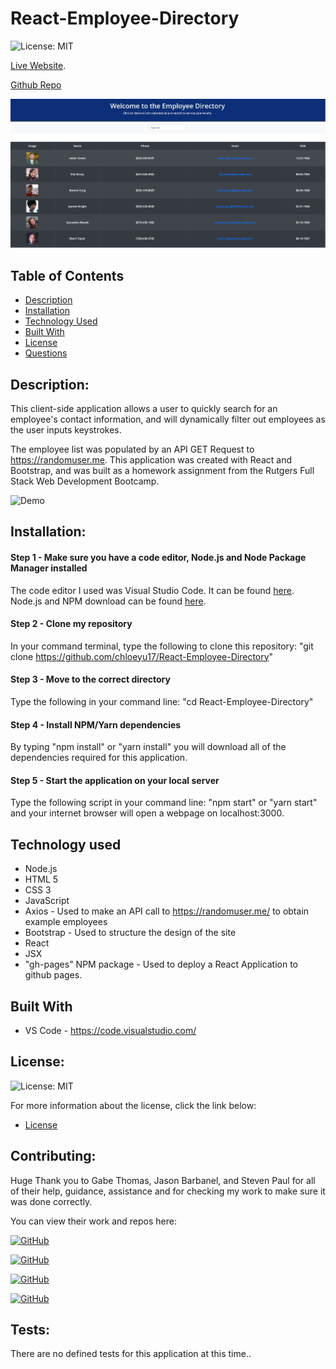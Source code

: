 # React-Employee-Directory
![License: MIT](https://img.shields.io/badge/License%3A-MIT-green.svg)

[Live Website](https://chloeyu17.github.io/React-Employee-Directory/).

[Github Repo](https://github.com/chloeyu17/React-Employee-Directory)

![Screen Shot1](assets/images/FullScreenShot.JPG?raw=true "Screen Shot1")


## Table of Contents

- [Description](#description)
- [Installation](#installation)
- [Technology Used](#technology-used)
- [Built With](#built-with)
- [License](#license)
- [Questions](#questions)


## Description:

This client-side application allows a user to quickly search for an employee's contact information, and will dynamically filter out employees as the user inputs keystrokes.  

The employee list was populated by an API GET Request to https://randomuser.me.  This application was created with React and Bootstrap, and was built as a homework assignment from the Rutgers Full Stack Web Development Bootcamp.  

![Demo](assets/images/ReactEmpDemo.gif?raw=true "Demo")


## Installation:

#### Step 1 - Make sure you have a code editor, Node.js and Node Package Manager installed

The code editor I used was Visual Studio Code. It can be found [here](https://code.visualstudio.com/download).  
Node.js and NPM download can be found [here](https://nodejs.org/en/).  

#### Step 2 - Clone my repository

In your command terminal, type the following to clone this repository: "git clone https://github.com/chloeyu17/React-Employee-Directory"

#### Step 3 - Move to the correct directory

Type the following in your command line: "cd React-Employee-Directory"

#### Step 4 - Install NPM/Yarn dependencies

By typing "npm install" or "yarn install" you will download all of the dependencies required for this application.

#### Step 5 - Start the application on your local server

Type the following script in your command line: "npm start" or "yarn start" and your internet browser will open a webpage on localhost:3000.  

## Technology used
* Node.js
* HTML 5
* CSS 3
* JavaScript
* Axios - Used to make an API call to https://randomuser.me/ to obtain example employees
* Bootstrap - Used to structure the design of the site
* React
* JSX
* "gh-pages" NPM package - Used to deploy a React Application to github pages.

## Built With
* VS Code - https://code.visualstudio.com/

## License:

![License: MIT](https://img.shields.io/badge/License%3A-MIT-green.svg)

For more information about the license, click the link below:

- [License](https://opensource.org/licenses/)

## Contributing:

Huge Thank you to Gabe Thomas, Jason Barbanel, and Steven Paul for all of their help, guidance, assistance and for checking my work to make sure it was done correctly. 

You can view their work and repos here:

  [![GitHub](https://img.shields.io/badge/Gabe%20Thomas-Click%20Me!-blueviolet?style=plastic&logo=GitHub)](https://github.com/samohtebag)

  [![GitHub](https://img.shields.io/badge/Jason%20Barbanel-Click%20Me!-blueviolet?style=plastic&logo=GitHub)](https://github.com/Jbarbss)

  [![GitHub](https://img.shields.io/badge/Steven%20Paul-Click%20Me!-blueviolet?style=plastic&logo=GitHub)](https://github.com/etown285)

 [![GitHub](https://img.shields.io/badge/Patrick%20Walker-Click%20Me!-blueviolet?style=plastic&logo=GitHub)](https://github.com/pat31477)

## Tests:

There are no defined tests for this application at this time..